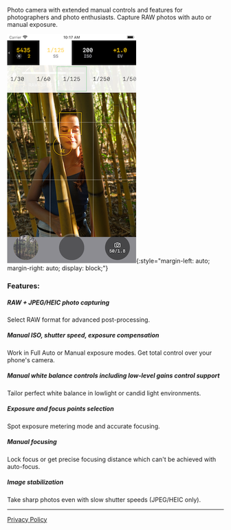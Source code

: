 Photo camera with extended manual controls and features for photographers and photo enthusiasts. 
Capture RAW photos with auto or manual exposure.

![UI](./assets/images/ui.png){:style="margin-left: auto; margin-right: auto; display: block;"}

### Features:

##### RAW + JPEG/HEIC photo capturing
Select RAW format for advanced post-processing.

##### Manual ISO, shutter speed, exposure compensation
Work in Full Auto or Manual exposure modes. Get total control over your phone's camera.

##### Manual white balance controls including low-level gains control support
Tailor perfect white balance in lowlight or candid light environments.

##### Exposure and focus points selection
Spot exposure metering mode and accurate focusing.

##### Manual focusing
Lock focus or get precise focusing distance which can't be achieved with auto-focus.
 
##### Image stabilization
Take sharp photos even with slow shutter speeds (JPEG/HEIC only).

---

[Privacy Policy](privacy-policy.md)
